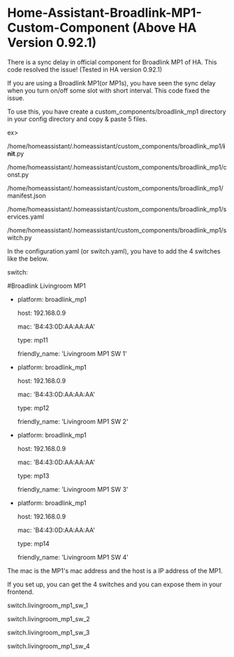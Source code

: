 # Home-Assistant-Broadlink-MP1-Custom-Component (Above HA Version 0.92.1)
There is a sync delay in official component for Broadlink MP1 of HA. This code resolved the issue! (Tested in HA version 0.92.1)


If you are using a Broadlink MP1(or MP1s), you have seen the sync delay when you turn on/off some slot with short interval.
This code fixed the issue.


To use this, you have create a custom_components/broadlink_mp1 directory in your config directory and copy & paste 5 files.



ex>

/home/homeassistant/.homeassistant/custom_components/broadlink_mp1/__init__.py

/home/homeassistant/.homeassistant/custom_components/broadlink_mp1/const.py

/home/homeassistant/.homeassistant/custom_components/broadlink_mp1/manifest.json

/home/homeassistant/.homeassistant/custom_components/broadlink_mp1/services.yaml

/home/homeassistant/.homeassistant/custom_components/broadlink_mp1/switch.py



In the configuration.yaml (or switch.yaml), you have to add the 4 switches like the below.


switch:

#Broadlink Livingroom MP1

  - platform: broadlink_mp1
  
    host: 192.168.0.9
    
    mac: 'B4:43:0D:AA:AA:AA'
    
    type: mp11
    
    friendly_name: 'Livingroom MP1 SW 1'
    
    

  - platform: broadlink_mp1
  
    host: 192.168.0.9
    
    mac: 'B4:43:0D:AA:AA:AA'
    
    type: mp12
    
    friendly_name: 'Livingroom MP1 SW 2'
    
    
    
  - platform: broadlink_mp1
  
    host: 192.168.0.9
    
    mac: 'B4:43:0D:AA:AA:AA'
    
    type: mp13
    
    friendly_name: 'Livingroom MP1 SW 3'
    
    
    
  - platform: broadlink_mp1
  
    host: 192.168.0.9
    
    mac: 'B4:43:0D:AA:AA:AA'
    
    type: mp14
    
    friendly_name: 'Livingroom MP1 SW 4'
    


The mac is the MP1's mac address and the host is a IP address of the MP1.


If you set up, you can get the 4 switches and you can expose them in your frontend.

switch.livingroom_mp1_sw_1

switch.livingroom_mp1_sw_2

switch.livingroom_mp1_sw_3

switch.livingroom_mp1_sw_4
